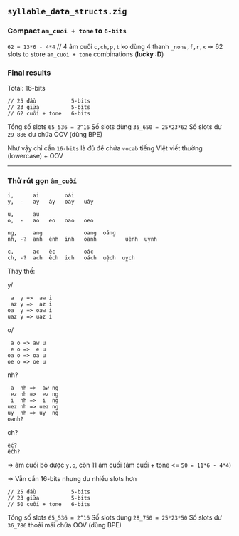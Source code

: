 ## `syllable_data_structs.zig`

### Compact `am_cuoi + tone` to `6-bits`

`62 = 13*6 - 4*4` // 4 âm cuối `c,ch,p,t` ko dùng 4 thanh `_none,f,r,x`
=> 62 slots to store `am_cuoi + tone` combinations (__lucky :D__)

### Final results

Total: 16-bits

    // 25 đầu           5-bits
    // 23 giữa          5-bits
    // 62 cuối + tone   6-bits

Tổng số slots `65_536 = 2^16`
Số slots dùng `35_650 = 25*23*62`
Số slots dư   `29_886` dư chứa OOV (dùng BPE)

Như vậy chỉ cần `16-bits` là đủ để chứa `vocab` tiếng Việt viết thường (lowercase) + OOV

- - -

### Thử rút gọn `âm_cuối`

    i,      ai        oái
    y,  -   ay   ây   oáy   uây

    u,      au
    o,  -   ao   eo   oao   oeo

    ng,     ang             oang  oăng
    nh, -?  anh  ênh  inh   oanh         uênh  uynh

    c,      ac   êc         oác
    ch, -?  ach  êch  ich   oách  uệch  uỵch

Thay thế:

y/

     a  y =>  aw i
     az y =>  az i
    oa  y => oaw i
    uaz y => uaz i

o/

     a o => aw u
     e o =>  e u
    oa o => oa u
    oe o => oe u

nh?

     a  nh =>  aw ng
     ez nh =>  ez ng
     i  nh =>  i  ng
    uez nh => uez ng
    uy  nh => uy  ng
    oanh?

ch?

    ếc?
    ếch?


=> âm cuối bỏ được `y,o`, còn 11 âm cuối (âm cuối + tone <= `50 = 11*6 - 4*4`)

=> Vẫn cần 16-bits nhưng dư nhiều slots hơn

    // 25 đầu           5-bits
    // 23 giữa          5-bits
    // 50 cuối + tone   6-bits

Tổng số slots `65_536 = 2^16`
Số slots dùng `28_750 = 25*23*50`
Số slots dư   `36_786` thoải mái chứa OOV (dùng BPE)
